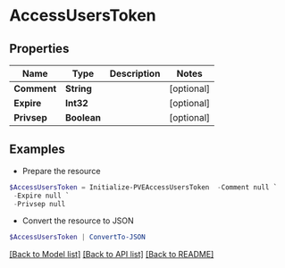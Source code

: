 # AccessUsersToken
## Properties

Name | Type | Description | Notes
------------ | ------------- | ------------- | -------------
**Comment** | **String** |  | [optional] 
**Expire** | **Int32** |  | [optional] 
**Privsep** | **Boolean** |  | [optional] 

## Examples

- Prepare the resource
```powershell
$AccessUsersToken = Initialize-PVEAccessUsersToken  -Comment null `
 -Expire null `
 -Privsep null
```

- Convert the resource to JSON
```powershell
$AccessUsersToken | ConvertTo-JSON
```

[[Back to Model list]](../README.md#documentation-for-models) [[Back to API list]](../README.md#documentation-for-api-endpoints) [[Back to README]](../README.md)

